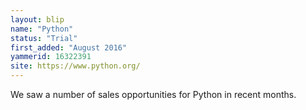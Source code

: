 ```yaml
---
layout: blip
name: "Python"
status: "Trial"
first_added: "August 2016"
yammerid: 16322391
site: https://www.python.org/
---
```

We saw a number of sales opportunities for Python in recent months.